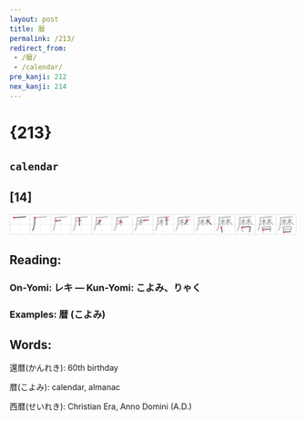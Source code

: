```yaml
---
layout: post
title: 暦
permalink: /213/
redirect_from:
 - /暦/
 - /calendar/
pre_kanji: 212
nex_kanji: 214
---
```


# {213}

## `calendar`

## [14]

<div class="stroke"><img src="../images/E69AA6.png" /></div>

## Reading:

### On-Yomi: レキ &mdash; Kun-Yomi: こよみ、りゃく

### Examples: 暦 (こよみ)

## Words:

還暦(かんれき): 60th birthday

暦(こよみ): calendar, almanac

西暦(せいれき): Christian Era, Anno Domini (A.D.)
